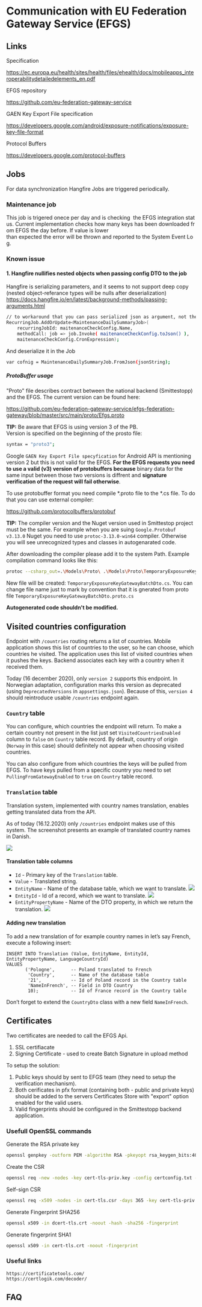 # Communication with EU Federation Gateway Service (EFGS)
<!---
* Briefly describe what is the EFGS, why we integrate with it.
-->


## Links

Specification

https://ec.europa.eu/health/sites/health/files/ehealth/docs/mobileapps_interoperabilitydetailedelements_en.pdf

EFGS repository

https://github.com/eu-federation-gateway-service


GAEN Key Export File specification

https://developers.google.com/android/exposure-notifications/exposure-key-file-format


Protocol Buffers

https://developers.google.com/protocol-buffers


## Jobs

For data synchronization Hangfire Jobs are triggered periodically.

### Maintenance job
This job is trigered onece per day and is checking  the EFGS integration status. Current implementation checks how many keys has been downloaded from EFGS the day before. If value is lower than expected the error will be thrown and reported to the System Event Log.

### Known issue 

#### 1. Hangfire nullifies nested objects when passing config DTO to the job

Hangfire is serializing parameters, and it seems to not support deep copy (nested object-referance types will be nulls after deserialization)
https://docs.hangfire.io/en/latest/background-methods/passing-arguments.html

```bash
// to workaround that you can pass serialized json as argument, not the DTO object
RecurringJob.AddOrUpdate<MaintenanceDailySummaryJob>(
    recurringJobId: maitenanceCheckConfig.Name,
    methodCall: job => job.Invoke( maitenanceCheckConfig.toJson() ),
    maitenanceCheckConfig.CronExpression);
```

And deserialize it in the Job
```bash
var cofnig = MaintenanceDailySummaryJob.FromJson(jsonString);
```

##### ProtoBuffer usage

"Proto" file describes contract between the national backend (Smittestopp) and the EFGS. The current version can be found here:

https://github.com/eu-federation-gateway-service/efgs-federation-gateway/blob/master/src/main/proto/Efgs.proto


**TIP:** Be aware that EFGS is using version 3 of the PB. Version is specified on the beginning of the prosto file: 

```bash 
syntax = "proto3";
```

Google `GAEN Key Export File specyfication` for Android API is mentioning version 2 but this is not valid for the EFGS. **For the EFGS requests you need to use a valid (v3) version of protobuffers because** binary data for the same input between those two versions is diffrent and 
**signature verification of the request will fail otherwise**.

To use protobuffer format you need compile *.proto file to the *.cs file. To do that you can use external compiler:

https://github.com/protocolbuffers/protobuf

**TIP:** The compiler version and the Nuget version used in Smittestop project must be the same. For example when you are suing `Google.Protobuf v3.13.0` Nuget you need to use `protoc-3.13.0-win64` compiler. Otherwise you will see unrecognized types and classes in autogenarated code.

After downloading the compiler please add it to the system Path. Example compilation command looks like this:

```bash
protoc --csharp_out=.\Models\Proto\ .\Models\Proto\TemporaryExposureKeyGatewayBatchDto.proto
```

New file will be created: `TemporaryExposureKeyGatewayBatchDto.cs`. You can change file name just to mark by convention that it is gnerated from proto file `TemporaryExposureKeyGatewayBatchDto.proto.cs`


**Autogenerated code shouldn't be modified.** 


## Visited countries configuration
Endpoint with `/countries` routing returns a list of countries.
Mobile application shows this list of countries to the user, so he can choose, which countries he visited.
The application uses this list of visited countries when it pushes the keys.
Backend associates each key with a country when it received them.

Today (16 december 2020), only `version 2` supports this endpoint.
In Norwegian adaptation, configuration marks this version as deprecated (using `DeprecatedVersions` in `appsettings.json`).
Because of this, `version 4` should reintroduce usable `/countries` endpoint again.

### `Country` table
You can configure, which countries the endpoint will return.
To make a certain country not present in the list just set `VisitedCountriesEnabled` column to `false` on `Country` table record.
By default, country of origin (`Norway` in this case) should definitely not appear when choosing visited countries.

You can also configure from which countries the keys will be pulled from EFGS.
To have keys pulled from a specific country you need to set `PullingFromGatewayEnabled` to `true` on `Country` table record.

### `Translation` table

Translation system, implemented with country names translation, enables getting translated data from the API.

As of today (16.12.2020) only `/countries` endpoint makes use of this system. 
The screenshot presents an example of translated country names in Danish.

![](../readme-images/translation-table.png)

#### Translation table columns
* `Id` - Primary key of the `Translation` table. 
* `Value` - Translated string.
* `EntityName` - Name of the database table, which we want to translate. ![](../readme-images/translation-entity-name.png)
* `EntityId` - Id of a record, which we want to translate. ![](../readme-images/translation-entity-id.png)
* `EntityPropertyName` - Name of the DTO property, in which we return the translation. ![](../readme-images/translation-entity-property-name.png)

#### Adding new translation

To add a new translation of for example country names in let’s say French, execute a following insert:
```tsql
INSERT INTO Translation (Value, EntityName, EntityId, EntityPropertyName, LanguageCountryId)
VALUES
       ('Pologne',      -- Poland translated to French
        'Country',      -- Name of the database table
        '21',           -- Id of Poland record in the Country table
        'NameInFrench', -- Field in DTO Country
        10);            -- Id of France record in the Country table

```

Don’t forget to extend the `CountryDto` class with a new field `NameInFrench`.

## Certificates

Two certificates are needed to call the EFGS Api.

   1. SSL certifiacate
   2. Signing Certificate - used to create Batch Signature in upload method
   
To setup the solution:

   1. Public keys should by sent to EFGS team (they need to setup the verification mechanism).
   2. Both cerificates in pfx format (containing both - public and private keys) should be added to the servers Certificates Store with "export" option enabled for the valid users.
   3. Valid fingerprints should be configured in the Smittestopp backend application.


### Usefull OpenSSL commands
Generate the RSA private key

```bash
openssl genpkey -outform PEM -algorithm RSA -pkeyopt rsa_keygen_bits:4096 -out cert-tls-priv.key
```

Create the CSR

```bash 
openssl req -new -nodes -key cert-tls-priv.key -config certconfig.txt -out cert-tls.csr
```

Self-sign CSR 

```bash
openssl req -x509 -nodes -in cert-tls.csr -days 365 -key cert-tls-priv.key -config certconfig.txt -extensions req_ext -out cert-tls.crt
```

Generate Fingerprint SHA256

```bash
openssl x509 -in dcert-tls.crt -noout -hash -sha256 -fingerprint
```

Generate fingerprint SHA1

```bash
openssl x509 -in cert-tls.crt -noout -fingerprint
```

### Useful links
    https://certificatetools.com/
    https://certlogik.com/decoder/


## FAQ

<!---
* Add some questions, which comes to your mind
* Add questions after meeting with Martin
-->